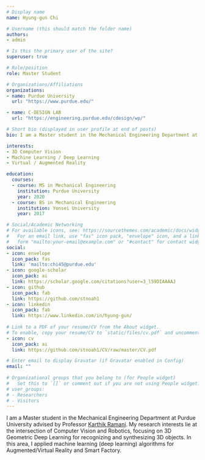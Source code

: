 ```yaml
---
# Display name
name: Hyung-gun Chi

# Username (this should match the folder name)
authors:
- admin

# Is this the primary user of the site?
superuser: true

# Role/position
role: Master Student

# Organizations/Affiliations
organizations:
- name: Purdue University
  url: "https://www.purdue.edu/"

- name: C-DESIGN LAB
  url: "https://engineering.purdue.edu/cdesign/wp/"

# Short bio (displayed in user profile at end of posts)
bio: I am a Master student in the Mechanical Engineering Department at Purdue University and member of [C DESIGN LAB](https://engineering.purdue.edu/cdesign/wp/) My research interests lie at the intersection of Computer Vision and Robotics, focusing on 3D Geometric Deep Learning for recognizing and synthesizing 3D objects. In this area, I applied Machine Learning (Deep Learning) algorithms for Augmented/Virtual Reality and Smart Factory.

interests:
- 3D Computer Vision
- Machine Learning / Deep Learning
- Virtual / Augmented Reality

education:
  courses:
  - course: MS in Mechanical Engineering
    institution: Purdue University
    year: 2020
  - course: BS in Mechanical Engineering
    institution: Yonsei University
    year: 2017

# Social/Academic Networking
# For available icons, see: https://sourcethemes.com/academic/docs/widgets/#icons
#   For an email link, use "fas" icon pack, "envelope" icon, and a link in the
#   form "mailto:your-email@example.com" or "#contact" for contact widget.
social:
- icon: envelope
  icon_pack: fas
  link: 'mailto:chi45@purdue.edu'
- icon: google-scholar
  icon_pack: ai
  link: https://scholar.google.com/citations?user=3_l59DIAAAAJ
- icon: github
  icon_pack: fab
  link: https://github.com/stnoah1
- icon: linkedin
  icon_pack: fab
  link: https://www.linkedin.com/in/hyung-gun/
  
# Link to a PDF of your resume/CV from the About widget.
# To enable, copy your resume/CV to `static/files/cv.pdf` and uncomment the lines below.  
- icon: cv
  icon_pack: ai
  link: https://github.com/stnoah1/CV/raw/master/CV.pdf

# Enter email to display Gravatar (if Gravatar enabled in Config)
email: ""
  
# Organizational groups that you belong to (for People widget)
#   Set this to `[]` or comment out if you are not using People widget.  
# user_groups:
# - Researchers
# - Visitors
---
```

I am a Master student in the Mechanical Engineering Department at Purdue University advised by Professor [Karthik Ramani](https://engineering.purdue.edu/~ramani/wordpress/about/). My research interests lie at the intersection of Computer Vision and Robotics, focusing on 3D Geometric Deep Learning for recognizing and synthesizing 3D objects. In this area, I applied machine learning (deep learning) algorithms for Augmented/Virtual Reality and Smart Factory.

